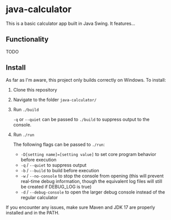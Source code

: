 # java-calculator

This is a basic calculator app built in Java Swing. It features...

## Functionality

TODO

## Install

As far as I'm aware, this project only builds correctly on Windows. To install:

1. Clone this repository

2. Navigate to the folder `java-calculator/`

3. Run `./build`

    `-q` or `--quiet` can be passed to `./build` to suppress output to the console.

4. Run `./run`

    The following flags can be passed to `./run`:
    
    - `-D[setting name]=[setting value]` to set core program behavior before execution
    - `-q` / `--quiet` to suppress output
    - `-b` / `--build` to build before execution
    - `-w` / `--no-console` to stop the console from opening (this will prevent real-time debug information, though the equivalent log files will still be created if DEBUG_LOG is true)
    - `-d` / `--debug-console` to open the larger debug console instead of the regular calculator

If you encounter any issues, make sure Maven and JDK 17 are properly installed and in the PATH.


